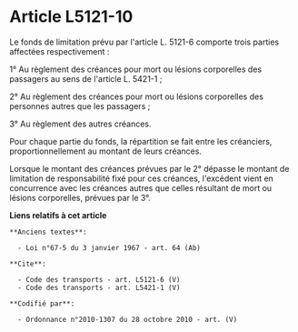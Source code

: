 # Article L5121-10

Le fonds de limitation prévu par l'article L. 5121-6 comporte trois parties affectées respectivement : 

1° Au règlement des créances pour mort ou lésions corporelles des passagers au sens de l'article L. 5421-1 ; 

2° Au règlement des créances pour mort ou lésions corporelles des personnes autres que les passagers ; 

3° Au règlement des autres créances. 

Pour chaque partie du fonds, la répartition se fait entre les créanciers, proportionnellement au montant de leurs créances. 

Lorsque le montant des créances prévues par le 2° dépasse le montant de limitation de responsabilité fixé pour ces créances,
l'excédent vient en concurrence avec les créances autres que celles résultant de mort ou lésions corporelles, prévues par le
3°.

**Liens relatifs à cet article**

	**Anciens textes**:

	  - Loi n°67-5 du 3 janvier 1967 - art. 64 (Ab)

	**Cite**:

	  - Code des transports - art. L5121-6 (V)
	  - Code des transports - art. L5421-1 (V)

	**Codifié par**:

	  - Ordonnance n°2010-1307 du 28 octobre 2010 - art. (V)
